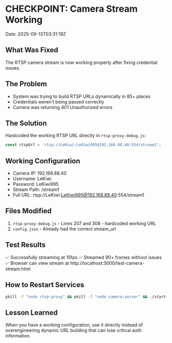 # CHECKPOINT: Camera Stream Working
Date: 2025-09-13T03:31:19Z

## What Was Fixed
The RTSP camera stream is now working properly after fixing credential issues.

## The Problem
- System was trying to build RTSP URLs dynamically in 85+ places
- Credentials weren't being passed correctly
- Camera was returning 401 Unauthorized errors

## The Solution
Hardcoded the working RTSP URL directly in `rtsp-proxy-debug.js`:
```javascript
const rtspUrl = 'rtsp://LeKiwi:LeKiwi995@192.168.88.40:554/stream1';
```

## Working Configuration
- Camera IP: 192.168.88.40
- Username: LeKiwi
- Password: LeKiwi995
- Stream Path: /stream1
- Full URL: rtsp://LeKiwi:LeKiwi995@192.168.88.40:554/stream1

## Files Modified
1. `rtsp-proxy-debug.js` - Lines 207 and 308 - hardcoded working URL
2. `config.json` - Already had the correct stream_url

## Test Results
✅ Successfully streaming at 15fps
✅ Streamed 90+ frames without issues
✅ Browser can view stream at http://localhost:3000/test-camera-stream.html

## How to Restart Services
```bash
pkill -f "node rtsp-proxy" && pkill -f "node camera-server" && ./start-camera-monitor.sh
```

## Lesson Learned
When you have a working configuration, use it directly instead of overengineering dynamic URL building that can lose critical auth information.
